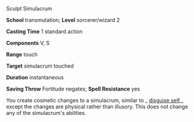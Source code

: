 Sculpt Simulacrum

**School** transmutation; **Level** sorcerer/wizard 2

**Casting Time** 1 standard action

**Components** V, S

**Range** touch

**Target** simulacrum touched

**Duration** instantaneous

**Saving Throw** Fortitude negates; **Spell Resistance** yes

You create cosmetic changes to a simulacrum, similar to _ [disguise self](/pathfinderRPG/prd/spells/disguiseSelf.html#_disguise-self)_, except the changes are physical rather than illusory. This does not change any of the simulacrum's abilities.

